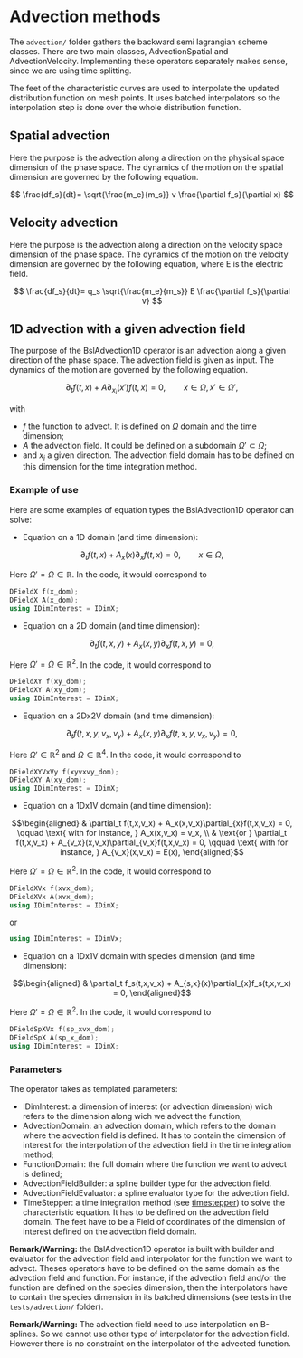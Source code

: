 # Advection methods

The `advection/` folder gathers the backward semi lagrangian scheme classes. There are two main classes, AdvectionSpatial and AdvectionVelocity. Implementing these operators separately makes sense, since we are using time splitting.

The feet of the characteristic curves are used to interpolate the updated distribution function on mesh points. It uses batched interpolators so the interpolation step is done over the whole distribution function.

## Spatial advection
Here the purpose is the advection along a direction on the physical space dimension of the phase space. 
The dynamics of the motion on the spatial dimension are governed by the following equation. 

$$ \frac{df_s}{dt}= \sqrt{\frac{m_e}{m_s}} v \frac{\partial f_s}{\partial x} $$

## Velocity advection
Here the purpose is the advection along a direction on the velocity space dimension of the phase space.
The dynamics of the motion on the velocity dimension are governed by the following equation, where E is the electric field.

$$ \frac{df_s}{dt}= q_s \sqrt{\frac{m_e}{m_s}} E \frac{\partial f_s}{\partial v} $$


## 1D advection with a given advection field
The purpose of the BslAdvection1D operator is an advection along a given direction of the phase space. The advection field is given as input. 
The dynamics of the motion are governed by the following equation. 
```math 
    \partial_t f(t,x) + A\partial_{x_i}(x')f(t,x) = 0, 
    \qquad x \in \Omega, x' \in \Omega',
```

with 
* $`f`$ the function to advect. It is defined on $`\Omega`$ domain and the time dimension; 
* $`A`$ the advection field. It could be defined on a subdomain $`\Omega'\subset \Omega`$; 
* and $`x_i`$ a given direction. The advection field domain has to be defined on this dimension for the time integration method.  


### Example of use
Here are some examples of equation types the BslAdvection1D operator can solve:
* Equation on a 1D domain (and time dimension): 
```math 
    \partial_t f(t,x) + A_x(x)\partial_{x}f(t,x) = 0,
    \qquad x \in \Omega,
```

Here $`\Omega' = \Omega \in \mathbb{R}`$. In the code, it would correspond to 
```cpp
DFieldX f(x_dom); 
DFieldX A(x_dom); 
using IDimInterest = IDimX; 
```


* Equation on a 2D domain (and time dimension): 
```math 
    \partial_t f(t,x,y) + A_x(x,y)\partial_{x}f(t,x,y) = 0,
```

Here $`\Omega' = \Omega \in \mathbb{R}^2`$. In the code, it would correspond to 
```cpp
DFieldXY f(xy_dom); 
DFieldXY A(xy_dom); 
using IDimInterest = IDimX; 
```


* Equation on a 2Dx2V domain (and time dimension): 
```math 
    \partial_t f(t,x,y,v_x,v_y) + A_x(x,y)\partial_{x}f(t,x,y,v_x,v_y) = 0,
```

Here $`\Omega' \in \mathbb{R}^2`$ and $`\Omega \in \mathbb{R}^4`$. In the code, it would correspond to 
```cpp
DFieldXYVxVy f(xyvxvy_dom); 
DFieldXY A(xy_dom); 
using IDimInterest = IDimX; 
```


*  Equation on a 1Dx1V domain (and time dimension): 
```math 
\begin{aligned}
    & \partial_t f(t,x,v_x) + A_x(x,v_x)\partial_{x}f(t,x,v_x) = 0, 
    \qquad \text{ with for instance, } A_x(x,v_x) = v_x, \\
    & \text{or } \partial_t f(t,x,v_x) + A_{v_x}(x,v_x)\partial_{v_x}f(t,x,v_x) = 0, 
    \qquad \text{ with for instance, } A_{v_x}(x,v_x) = E(x), 
\end{aligned}
```

Here $`\Omega' = \Omega \in \mathbb{R}^2`$. In the code, it would correspond to 
```cpp
DFieldXVx f(xvx_dom); 
DFieldXVx A(xvx_dom); 
using IDimInterest = IDimX; 
```
or 
```cpp
using IDimInterest = IDimVx; 
```

*  Equation on a 1Dx1V domain with species dimension (and time dimension): 
```math 
\begin{aligned}
    & \partial_t f_s(t,x,v_x) + A_{s,x}(x)\partial_{x}f_s(t,x,v_x) = 0, 
\end{aligned}
```

Here $`\Omega' = \Omega \in \mathbb{R}^2`$. In the code, it would correspond to 
```cpp
DFieldSpXVx f(sp_xvx_dom); 
DFieldSpX A(sp_x_dom); 
using IDimInterest = IDimX; 
```


### Parameters
The operator takes as templated parameters: 
* IDimInterest: a dimension of interest (or advection dimension) wich refers to the dimension along wich we advect the function; 
* AdvectionDomain: an advection domain, which refers to the domain where the advection field is defined. It has to contain the dimension of interest for the interpolation of the advection field in the time integration method; 
* FunctionDomain: the full domain where the function we want to advect is defined; 
* AdvectionFieldBuilder: a spline builder type for the advection field. 
* AdvectionFieldEvaluator: a spline evaluator type for the advection field. 
* TimeStepper: a time integration method (see [timestepper](./../timestepper/README.md)) to solve the characteristic equation. It has to be defined on the advection field domain. The feet have to be a Field of coordinates of the dimension of interest defined on the advection field domain.

**Remark/Warning:** the BslAdvection1D operator is built with builder and evaluator for the advection field and interpolator for the function we want to advect. Theses operators have to be defined on the same domain as the advection field and function. For instance, if the advection field and/or the function are defined on the species dimension, then the interpolators have to contain the species dimension in its batched dimensions (see tests in the `tests/advection/` folder). 

**Remark/Warning:** The advection field need to use interpolation on B-splines. So we cannot use other type of interpolator for the advection field. However there is no constraint on the interpolator of the advected function. 
